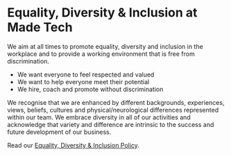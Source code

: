 # Equality, Diversity & Inclusion at Made Tech

We aim at all times to promote equality, diversity and inclusion in the workplace and to provide a working environment that is free from discrimination.

- We want everyone to feel respected and valued
- We want to help everyone meet their potential
- We hire, coach and promote without discrimination

We recognise that we are enhanced by different backgrounds, experiences, views, beliefs, cultures and physical/neurological differences represented within our team. We embrace diversity in all of our activities and acknowledge that variety and difference are intrinsic to the success and future development of our business. 

Read our [Equality, Diversity & Inclusion Policy](policy.md).

